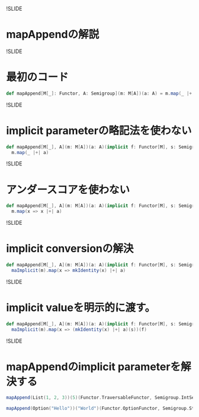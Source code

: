 !SLIDE

# mapAppendの解説

!SLIDE

# 最初のコード

```scala
def mapAppend[M[_]: Functor, A: Semigroup](m: M[A])(a: A) = m.map(_ |+| a)
```

!SLIDE

# implicit parameterの略記法を使わない

```scala
def mapAppend[M[_], A](m: M[A])(a: A)(implicit f: Functor[M], s: Semigroup[A]) = 
  m.map(_ |+| a)
```

!SLIDE

# アンダースコアを使わない

```scala
def mapAppend[M[_], A](m: M[A])(a: A)(implicit f: Functor[M], s: Semigroup[A]) = 
  m.map(x => x |+| a)
```

!SLIDE

# implicit conversionの解決

```scala
def mapAppend[M[_], A](m: M[A])(a: A)(implicit f: Functor[M], s: Semigroup[A]) = 
  maImplicit(m).map(x => mkIdentity(x) |+| a)
```

!SLIDE

# implicit valueを明示的に渡す。

```scala
def mapAppend[M[_], A](m: M[A])(a: A)(implicit f: Functor[M], s: Semigroup[A]) =
  maImplicit(m).map(x => (mkIdentity(x) |+| a)(s))(f)
```

!SLIDE

# mapAppendのimplicit parameterを解決する

```scala
mapAppend(List(1, 2, 3))(5)(Functor.TraversableFunctor, Semigroup.IntSemigroup)

mapAppend(Option("Hello"))("World")(Functor.OptionFunctor, Semigroup.StringSemigroup)
```
